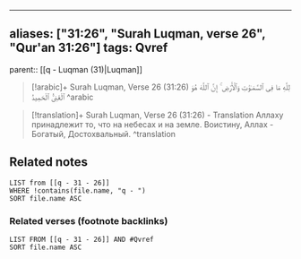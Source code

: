 
---
aliases: ["31:26", "Surah Luqman, verse 26", "Qur'an 31:26"]
tags: Qvref
---

parent:: [[q - Luqman (31)|Luqman]]

> [!arabic]+ Surah Luqman, Verse 26 (31:26)
> <span class="quran-arabic">لِلَّهِ مَا فِى ٱلسَّمَـٰوَٰتِ وَٱلْأَرْضِ ۚ إِنَّ ٱللَّهَ هُوَ ٱلْغَنِىُّ ٱلْحَمِيدُ</span>
^arabic

> [!translation]+ Surah Luqman, Verse 26 (31:26) - Translation
> Аллаху принадлежит то, что на небесах и на земле. Воистину, Аллах - Богатый, Достохвальный.
^translation



## Related notes
```dataview
LIST from [[q - 31 - 26]]
WHERE !contains(file.name, "q - ")
SORT file.name ASC
```

### Related verses (footnote backlinks)
```dataview
LIST FROM [[q - 31 - 26]] AND #Qvref
SORT file.name ASC
```

